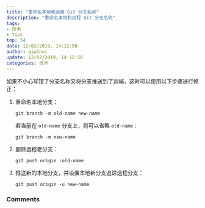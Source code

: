 ```yaml
---
title: "重命名本地和远程 Git 分支名称"
description: "重命名本地和远程 Git 分支名称"
tags: 
- 技术
- tips
top: 54
date: 12/02/2019, 14:12:50
author: qiwihui
update: 12/02/2019, 14:12:50
categories: 技术
---
```


如果不小心写错了分支名称又将分支推送到了远端，这时可以使用以下步骤进行修正：

<!--more-->

1. 重命名本地分支：

    ```shell
    git branch -m old-name new-name
    ```

    若当前在 `old-name` 分支上，则可以省略 `old-name`：

    ```shell
    git branch -m new-name
    ```

2. 删除远程老分支：

    ```shell
    git push origin :old-name
    ```

3. 推送新的本地分支，并设置本地新分支追踪远程分支：

    ```shell
    git push origin -u new-name
    ```

### Comments

